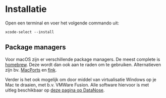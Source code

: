 # Installatie

Open een terminal en voer het volgende commando uit:
```
xcode-select --install
```

## Package managers

Voor macOS zijn er verschillende package managers. De meest complete is [homebrew](http://brew.sh). Deze wordt dan ook aan te raden om te gebruiken. Alternatieven zijn bv. [MacPorts](https://www.macports.org) en [fink](http://www.finkproject.org).

Verder is het ook mogelijk om door middel van virtualisatie Windows op je Mac te draaien, met b.v. VMWare Fusion. Alle software hiervoor is met uitleg beschikbaar op [deze pagina op DataNose](https://datanose.nl/#byod).
